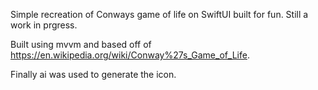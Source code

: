 Simple recreation of Conways game of life on SwiftUI built for fun. 
Still a work in prgress.

Built using mvvm and based off of https://en.wikipedia.org/wiki/Conway%27s_Game_of_Life.

Finally ai was used to generate the icon.
